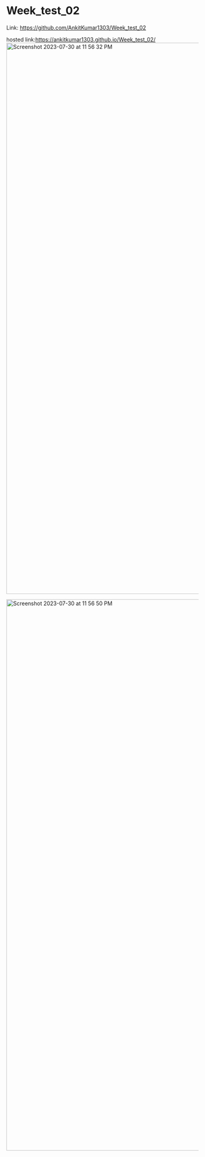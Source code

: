 # Week_test_02
Link: https://github.com/AnkitKumar1303/Week_test_02

hosted link:https://ankitkumar1303.github.io/Week_test_02/
<img width="1440" alt="Screenshot 2023-07-30 at 11 56 32 PM" src="https://github.com/AnkitKumar1303/Week_test_02/assets/42855900/736e1c94-cda2-4d7f-886c-abcf44724923">

<img width="1440" alt="Screenshot 2023-07-30 at 11 56 50 PM" src="https://github.com/AnkitKumar1303/Week_test_02/assets/42855900/f1a78add-9bd1-4f11-b40d-be9f663ef62d">
